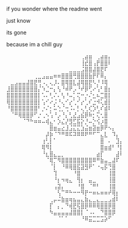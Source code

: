 if you wonder where the readme went

just know

its gone

because im a chill guy

⠀⠀⠀⠀⠀⠀⠀⠀⠀⠀⠀⠀⠀⠀⠀⠀⠀⠀⠀⢀⣴⣶⠀⢀⣴⣶⡄⠀⠀⠀
⠀⠀⠀⠀⠀⠀⠀⠀⠀⠀⠀⠀⠀⠀⠀⠀⠀⠀⠀⢸⣞⣿⢠⡟⣿⣿⠇⠀⠀⠀
⠀⠀⠀⠀⠀⠀⠀⠀⠀⠀⠀⠀⠀⠀⠀⠀⣀⣀⣀⣨⣿⣿⣼⣿⣟⠏⠀⠀⠀⠀
⠀⠀⠀⠀⠀⠀⠀⢀⣀⣠⣤⣤⠶⠶⣿⣿⣿⢛⣿⣿⣿⣷⡟⠏⠿⡄⠀⠀⠀⠀
⠀⣀⣠⣤⣤⣼⣿⣟⢛⠠⡀⢄⡸⠄⣿⢿⣿⣇⣼⢿⣿⣟⠣⡘⠸⢿⠀⠀⠀⠀
⣸⣿⣿⣿⣿⣿⣿⣿⡌⠱⣈⠒⡄⢣⠘⠾⠟⡠⠘⠞⡿⢋⠔⢡⠃⣿⡆⠀⠀⠀
⣿⣿⣿⣿⣿⣿⣿⣿⡇⠡⠄⢃⠌⠄⢣⠘⠤⡁⢍⠒⡐⠌⣂⠦⣉⣿⡇⠀⠀⠀
⢿⣿⣿⣿⣿⣿⣿⣿⡇⢡⠊⠔⡨⠘⢄⠊⡔⢁⠊⡔⢁⠎⣐⠺⢅⣾⡇⠀⠀⠀
⠘⣿⣿⣿⣿⣿⣿⣿⠃⡐⠌⡂⠥⢑⡈⢒⠨⠄⡃⢄⢃⢎⡱⢃⠎⣾⠇⠀⠀⠀
⠀⠈⠛⢿⣿⣿⡿⠋⡐⢀⠢⢡⠘⡠⠘⡄⢃⣜⣠⣮⡿⠷⡂⢍⢂⣿⠀⠀⠀⠀
⠀⠀⠀⠀⠈⠙⠓⠶⠶⠤⢾⣄⠂⡱⣌⡜⣻⣋⣯⡕⡘⠤⡑⢪⡰⣿⠀⠀⠀⠀
⠀⠀⠀⠀⠀⠀⠀⠀⠀⠀⠀⣿⣶⣤⣔⣸⣨⣍⣍⣱⣬⣶⣽⣶⡿⠟⠢⡄⠀⠀
⠀⠀⠀⠀⠀⠀⠀⠀⠀⠀⡼⡷⠈⠙⠛⠿⠯⠽⠿⠿⠟⠛⠋⠉⣄⣇⠀⠹⡄⠀
⠀⠀⠀⠀⠀⠀⠀⠀⠀⢰⢃⡇⠁⠀⠀⠀⠀⠀⠀⠀⠀⠀⠀⠀⣿⠀⠄⠀⣹⡄
⠀⠀⠀⠀⠀⠀⠀⠀⠀⢿⠻⡇⠀⠀⠀⠀⠀⠀⠀⠀⠀⠀⠀⠀⣿⣶⣾⠃⠘⡇
⠀⠀⠀⠀⠀⠀⠀⠀⠀⠘⣆⣿⣄⣀⡀⠀⠀⠀⠀⠀⠀⠀⠀⣴⡏⠀⠀⠀⣼⠇
⠀⠀⠀⠀⠀⠀⠀⠀⠀⠀⠈⢿⡉⠻⣿⣿⣿⣿⣿⣿⣿⣿⠿⠛⣷⣤⣀⣼⠏⠀
⠀⠀⠀⠀⠀⠀⠀⠀⠀⠀⠀⠈⡇⠀⠘⠿⢿⣿⣯⣽⣻⠟⠁⠐⢤⡯⢙⣿⠀⠀
⠀⠀⠀⠀⠀⠀⠀⠀⠀⠀⠀⠀⢹⠀⠀⠀⠀⠘⣿⠀⠀⠀⠀⠀⠀⠀⢸⣿⠀⠀
⠀⠀⠀⠀⠀⠀⠀⠀⠀⠀⠀⠀⠘⡆⠲⢶⣄⠀⢻⡆⠀⣤⣀⠀⠀⠀⢸⣿⠀⠀
⠀⠀⠀⠀⠀⠀⠀⠀⠀⠀⠀⠀⢠⣽⡄⠀⠀⠀⠘⣿⠀⠈⠛⠃⠀⠀⢸⣿⠀⠀
⠀⠀⠀⠀⠀⠀⠀⠀⠀⠀⠀⠀⠀⢣⠉⠛⠓⠒⠒⠻⡟⠒⠶⠦⠶⠶⠞⢿⡆⠀
⠀⠀⠀⠀⠀⠀⠀⠀⠀⠀⠀⢀⡤⠬⣷⣶⢶⣦⣤⣄⣷⣄⣀⣄⣀⣀⣠⣾⠇⠀
⠀⠀⠀⠀⠀⠀⠀⠀⠀⠀⠀⡏⠀⡄⡀⠙⢾⣟⢯⣿⡿⠿⠿⢿⣿⣿⡿⣿⠀⠀
⠀⠀⠀⠀⠀⠀⠀⠀⠀⠀⠀⠳⣤⣤⣤⣤⣼⣿⣿⡇⠈⠠⠄⠀⠙⣿⣿⡿⠀⠀
⠀⠀⠀⠀⠀⠀⠀⠀⠀⠀⠀⠀⠀⠈⠁⠁⠀⠀⠀⠘⠿⣭⣉⣉⣩⡵⠋⠀⠀⠀
